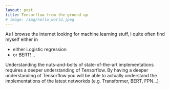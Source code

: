 ```yaml
---
layout: post
title: Tensorflow from the ground up
# image: /img/hello_world.jpeg
---
```


As I browse the internet looking for machine learning stuff, I quite often find myself either in
- either Logistic regression
- or BERT!...

Understanding the nuts-and-bolts of state-of-the-art implementations requires a deeper understanding of Tensorflow. By having a deeper understanding of Tensorflow you will be able to actually understand the implementations of the latest networkds (e.g. Transformer, BERT, FPN...)
